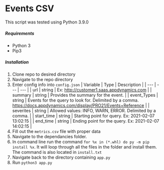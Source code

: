 # Events CSV
This script was tested using Python 3.9.0

##### Requirements
- Python 3
- Pip3

##### Installation
1. Clone repo to desired directory
2. Navigate to the repo directory
3. Enter config info into `config.json`
    | Variable | Type | Description |
    | --- | --- | --- |
    | url | string | Ex: http://customer1.saas.appdynamics.com |
    | summary | string | Provides the summary for the event. |
    | event_Types | string | Events for the query to look for. Delimited by a comma. https://docs.appdynamics.com/display/PRO21/Events+Reference |
    | severites | string | Allowed values: INFO, WARN, ERROR. Delimited by a comma. |
    | start_time | string | Starting point for query. Ex: 2021-02-07 13:02:15 |
    | end_time | string | Ending point for the query. Ex: 2021-02-07 14:02:15 |
4. Fill out the `metrics.csv` file with proper data   
5. Navigate to the dependancies folder.
6. In command line run the command `for %x in (*.whl) do py -m pip install %x`. It will loop through all the files in the folder and install them. The command is also located in `install.txt`
7. Navigate back to the directory containing `app.py`
8. Run `python3 app.py`
